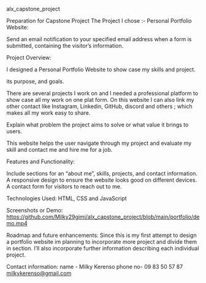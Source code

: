 alx_capstone_project

Preparation for Capstone Project
The Project I chose :-   Personal Portfolio Website:


Send an email notification to your specified email address when a form is submitted, containing the visitor’s information.

Project Overview:

 I designed a Personal Portfolio Website to show case my skills and project.

its purpose, and goals.

There are several projects I work on and I needed a professional platform to show case all my work on one plat form. On this website I can also link my other contact like Instagram, Linkedin, GitHub, discord and others ; which makes all my work easy to share.

Explain what problem the project aims to solve or what value it brings to users.

This website helps the user navigate through my project and evaluate my skill and contact me and hire me for a job.

Features and Functionality:

Include sections for an “about me”, skills, projects, and contact information.
A responsive design to ensure the website looks good on different devices.
A contact form for visitors to reach out to me.

Technologies Used:
 HTML, CSS and JavaScript  

Screenshots or Demo:
https://github.com/Milky29gimi/alx_capstone_project/blob/main/portfolio/demo.mp4

Roadmap and future enhancements:
Since this is my first attempt to design a portfolio website im planning to incorporate more project and divide them in section. I’ll also incorporate further information describing each individual project.

Contact information:
name - Milky Kerenso
phone no- 09 83 50 57 87
milkykerenso@gmail.com